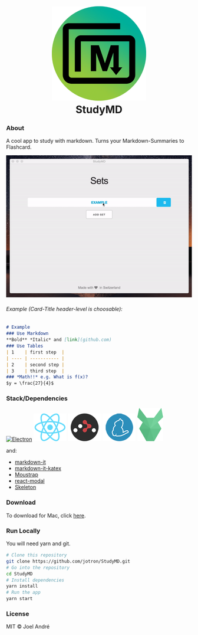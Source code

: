 <h1 align="center">
  <img src="src/ressources/icons/png/256x256.png" alt="Icon">
  <br>
  StudyMD
  <br>
</h1>

### About
A cool app to study with markdown.
Turns your Markdown-Summaries to Flashcard.

![Animated](src/ressources/stack/gif.gif)

###### Example (Card-Title header-level is choosable):

```markdown
# Example
### Use Markdown
**Bold** *Italic* and [link](github.com)
### Use Tables
| 1    | first step  |
| ---- | ----------- |
| 2    | second step |
| 3    | third step  |
### *Math!!* e.g. What is f(x)?
$y = \frac{27}{4}$
```



### Stack/Dependencies
<a href="https://electronjs.org"> <img src="https://electronjs.org/images/electron-logo.svg" alt="Electron" height="90px"></a>
[![React](src/ressources/stack/react.png)](https://facebook.github.io/react/)
[![React Router](src/ressources/stack/react-router.png)](https://github.com/ReactTraining/react-router)
[![Yarn](src/ressources/stack/yarn.png)](https://yarnpkg.com/)
<a href="https://pouchdb.com/"> <img src="src/ressources/stack/pouchdb.svg" alt="Electron" height="90px"></a>

and:
- [markdown-it](https://github.com/markdown-it/markdown-it)
- [markdown-it-katex](https://github.com/waylonflinn/markdown-it-katex)
- [Moustrap](https://github.com/ccampbell/mousetrap)
- [react-modal](https://github.com/reactjs/react-modal)
- [Skeleton](https://github.com/dhg/Skeleton)


### Download

To download for Mac, click [here](https://github.com/jotron/StudyMD/releases).

### Run Locally

You will need yarn and git.

```bash
# Clone this repository
git clone https://github.com/jotron/StudyMD.git
# Go into the repository
cd StudyMD
# Install dependencies
yarn install
# Run the app
yarn start
```


### License

MIT © Joel André
